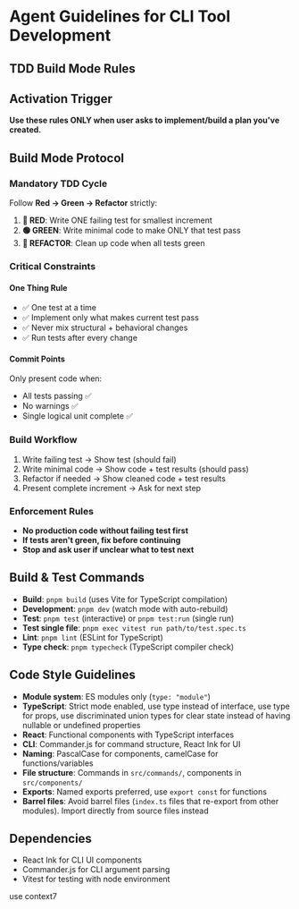 # Agent Guidelines for CLI Tool Development

## TDD Build Mode Rules

## Activation Trigger
**Use these rules ONLY when user asks to implement/build a plan you've created.**

## Build Mode Protocol

### Mandatory TDD Cycle
Follow **Red → Green → Refactor** strictly:

1. **🔴 RED**: Write ONE failing test for smallest increment
2. **🟢 GREEN**: Write minimal code to make ONLY that test pass
3. **🔵 REFACTOR**: Clean up code when all tests green

### Critical Constraints

#### One Thing Rule
- ✅ One test at a time
- ✅ Implement only what makes current test pass
- ✅ Never mix structural + behavioral changes
- ✅ Run tests after every change

#### Commit Points
Only present code when:
- All tests passing ✅
- No warnings ✅
- Single logical unit complete ✅

### Build Workflow
1. Write failing test → Show test (should fail)
2. Write minimal code → Show code + test results (should pass)
3. Refactor if needed → Show cleaned code + test results
4. Present complete increment → Ask for next step

### Enforcement Rules
- **No production code without failing test first**
- **If tests aren't green, fix before continuing**
- **Stop and ask user if unclear what to test next**

## Build & Test Commands
- **Build**: `pnpm build` (uses Vite for TypeScript compilation)
- **Development**: `pnpm dev` (watch mode with auto-rebuild)
- **Test**: `pnpm test` (interactive) or `pnpm test:run` (single run)
- **Test single file**: `pnpm exec vitest run path/to/test.spec.ts`
- **Lint**: `pnpm lint` (ESLint for TypeScript)
- **Type check**: `pnpm typecheck` (TypeScript compiler check)

## Code Style Guidelines
- **Module system**: ES modules only (`type: "module"`)
- **TypeScript**: Strict mode enabled, use type instead of interface, use type for props, use discriminated union types for clear state instead of having nullable or undefined properties
- **React**: Functional components with TypeScript interfaces
- **CLI**: Commander.js for command structure, React Ink for UI
- **Naming**: PascalCase for components, camelCase for functions/variables
- **File structure**: Commands in `src/commands/`, components in `src/components/`
- **Exports**: Named exports preferred, use `export const` for functions
- **Barrel files**: Avoid barrel files (`index.ts` files that re-export from other modules). Import directly from source files instead

## Dependencies
- React Ink for CLI UI components
- Commander.js for CLI argument parsing
- Vitest for testing with node environment

use context7